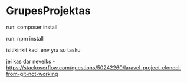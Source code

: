 # GrupesProjektas

run: composer install

run: npm install

isitikinkit kad .env yra su tasku

jei kas dar neveiks - https://stackoverflow.com/questions/50242260/laravel-project-cloned-from-git-not-working
